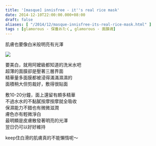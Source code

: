 ```yaml
---
title: '[masque] innisfree - it''s real rice mask'
date: 2014-12-10T22:00:00.000+08:00
draft: false
aliases: [ "/2014/12/masque-innisfree-its-real-rice-mask.html" ]
tags : [glamorous - 保養おたく, glamorous - 面膜魂]
---
```


肌膚也要像白米般明亮有光澤  

![](/images/innisfreerice.jpg)

要美白，就用阿嬤級都知道的洗米水吧  
超薄的面膜卻是壓著三層界面  
精華量多面膜都被浸得滿滿濕濕的  
面積稍大但剪裁好，敷得很貼面  
  
敷10-20分鐘，面上還留有頗多精華  
不過水水的不黏膩按摩按摩就全吸收  
保濕能力不錯也有微微滋潤  
膚色亦有輕微淨白  
最明顯是皮膚散發著明亮的光澤  
翌日仍可以好好維持  
  
keep住白滑的肌膚真的不能懶惰呢～
